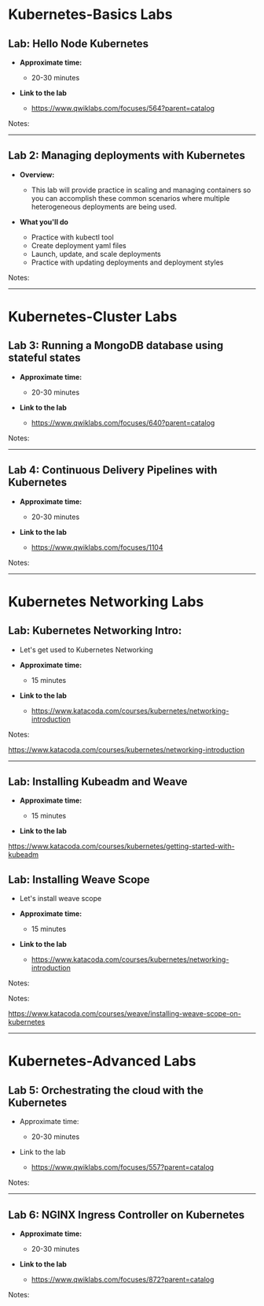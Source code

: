 # Kubernetes-Basics Labs

## Lab: Hello Node Kubernetes

  * **Approximate time:**

    - 20-30 minutes

* **Link to the lab**

    - https://www.qwiklabs.com/focuses/564?parent=catalog

Notes:

---


## Lab 2: Managing deployments with Kubernetes

  * **Overview:**
    - This lab will provide practice in scaling and managing containers so you can accomplish these common scenarios where multiple heterogeneous deployments are being used.

  * **What you'll do**
    - Practice with kubectl tool
    - Create deployment yaml files
    - Launch, update, and scale deployments
    - Practice with updating deployments and deployment styles


Notes:

---


# Kubernetes-Cluster Labs

## Lab 3: Running a MongoDB database using stateful states


  * **Approximate time:**

    - 20-30 minutes

* **Link to the lab**

    - https://www.qwiklabs.com/focuses/640?parent=catalog

Notes:

---


## Lab 4: Continuous Delivery Pipelines with Kubernetes

  * **Approximate time:**

    - 20-30 minutes

  * **Link to the lab**

    - https://www.qwiklabs.com/focuses/1104

Notes:

---

# Kubernetes Networking Labs

## Lab: Kubernetes Networking Intro:

  * Let's get used to Kubernetes Networking
  * **Approximate time:**
    - 15 minutes

  * **Link to the lab**

    - https://www.katacoda.com/courses/kubernetes/networking-introduction

Notes:

  https://www.katacoda.com/courses/kubernetes/networking-introduction

---

## Lab: Installing Kubeadm and Weave

  * **Approximate time:**
    - 15 minutes

  * **Link to the lab**

https://www.katacoda.com/courses/kubernetes/getting-started-with-kubeadm

## Lab: Installing Weave Scope

  * Let's install weave scope

  * **Approximate time:**
    - 15 minutes

  * **Link to the lab**

    - https://www.katacoda.com/courses/kubernetes/networking-introduction

Notes:


Notes:

https://www.katacoda.com/courses/weave/installing-weave-scope-on-kubernetes

---


# Kubernetes-Advanced Labs

## Lab 5: Orchestrating the cloud with the Kubernetes

  * Approximate time:

    - 20-30 minutes

  * Link to the lab

    - https://www.qwiklabs.com/focuses/557?parent=catalog

Notes:

---

## Lab 6: NGINX Ingress Controller on Kubernetes


  * **Approximate time:**

    - 20-30 minutes

  * **Link to the lab**

    - https://www.qwiklabs.com/focuses/872?parent=catalog

Notes:

